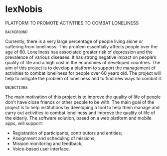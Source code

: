 # lexNobis
PLATFORM TO PROMOTE ACTIVITIES TO COMBAT LONELINESS

 	BACKGROUND
Currently, there is a very large percentage of people living alone or suffering from loneliness. This problem essentially affects people over the age of 60. Loneliness has associated greater risk of depression and the prevalence of various diseases. It has strong negative impact on people’s quality of life and a high cost in the economies of developed countries. The aim of this project is to develop a platform to support the management of activities to combat loneliness for people over 60 years old. The project will help to mitigate the problem of loneliness and to find new ways to combat it.

 	OBJECTIVES
The main motivation of this project is to improve the quality of life of people don't have close friends or other people to be with. The main goal of the project is to help institutions by developing a tool to help them manage and carry out activities to combat loneliness and Improve the quality of life of the elderly. The software solution, based on a web platform and mobile apps, will support:
 - Registration of participants, contributors and entities;
 - Assignment and scheduling of missions;
 - Mission monitoring and feedback;
 - Voice-based user interface.

